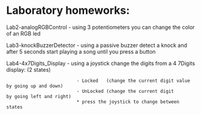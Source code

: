 # Laboratory homeworks:

Lab2-analogRGBControl - using 3 potentiometers you can change the color of an RGB led

Lab3-knockBuzzerDetector - using a passive buzzer detect a knock and after 5 seconds start playing a song until you press a button

Lab4-4x7Digits_Display - using a joystick change the digits from a 4 7Digits display: (2 states)
                              
                              - Locked   (change the current digit value by going up and down)
                              - UnLocked (change the current digit       by going left and right)
                              * press the joystick to change between states
